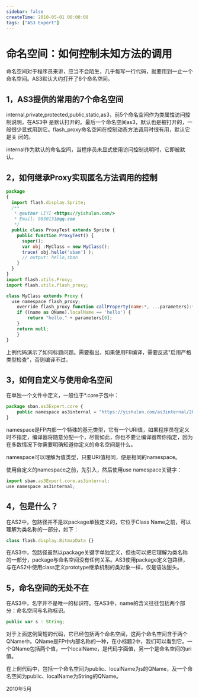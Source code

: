 ```yaml
---
sidebar: false
createTime: 2010-05-01 00:00:00
tags: ["AS3 Expert"]
---
```

# 命名空间：如何控制未知方法的调用

命名空间对于程序员来讲，应当不会陌生，几乎每写一行代码，就要用到一止一个命名空间。AS3默认大约打开了6个命名空间。

## 1，AS3提供的常用的7个命名空间

internal,private,protected,public,static,as3，前5个命名空间作为类属性访问控制说明，在AS3中 是默认打开的。最后一个命名空间as3，默认也是被打开的，一般很少显式用到它。flash_proxy命名空间在控制动态方法调用时很有用，默认它是关 闭的。

internal作为默认的命名空间，当程序员未显式使用访问控制说明时，它即被默认。

## 2，如何继承Proxy实现匿名方法调用的控制

```js
package
{
  import flash.display.Sprite;
  /**
   * @author LIYI <https://yishulun.com/>
   * Email: 9830131@qq.com
   */
  public class ProxyTest extends Sprite {
    public function ProxyTest() {
      super();
      var obj :MyClass = new MyClass();
      trace( obj.hello('sban') );
      // output: hello,sban
    }
  }
}
import flash.utils.Proxy;
import flash.utils.flash_proxy;

class MyClass extends Proxy {
  use namespace flash_proxy;
	override flash_proxy function callProperty(name:*, ...parameters):* {
    if ((name as QName).localName == 'hello') {
        return "hello," + parameters[0];
    }
    return null;
	}
}
```
上例代码演示了如何标题问题。需要指出，如果使用FB编译，需要反选"启用严格类型检查"，否则编译不过。

## 3，如何自定义与使用命名空间

在单独一个文件中定义，一般位于*.core子包中：

```js
package sban.as3Expert.core {
    public namespace as3internal = "https://yishulun.com/as3internal/2008";
}
```

namespace是FP内部一个特殊的基元类型，它有一个URI值，如果程序员在定义时不指定，编译器将随意分配一个，尽管如此，你也不要让编译器帮你指定，因为在多数情况下你需要明确知道你定义的命名空间是什么。

namespace可以理解为值类型，只要URI值相同，便是相同的namespace。

使用自定义的namespace之前，先引入，然后使用use namespace关键字：

```js
import sban.as3Expert.core.as3internal;
use namespace as3internal;
```

## 4，包是什么？

在AS2中，包路径并不是以package单独定义的，它位于Class Name之前，可以理解为类名称的一部分，如下：

```js
class flash.display.BitmapData {}
```

在AS3中，包路径虽然以package关键字单独定义，但也可以把它理解为类名称的一部分，package与命名空间没有任何关系。AS3使用package定义包路径，与在AS2中使用class定义prototype继承机制的类对象一样，仅是语法甜头。

## 5，命名空间的无处不在

在AS3中，名字并不是唯一的标识符。在AS3中，name的含义往往包括两个部分：命名空间与名称标识。

```js
public var s : String;
```

对于上面这例简短的代码，它已经包括两个命名空间，这两个命名空间含于两个QName中。QName是FP中内部名称的一种，在小标题2中，我们可以看到它。一个QName包括两个值，一个localName，是代码字面值，另一个是命名空间的uri值。

在上例代码中，包括一个命名空间为public、localName为s的QName，及一个命名空间为public、localName为String的QName。

2010年5月